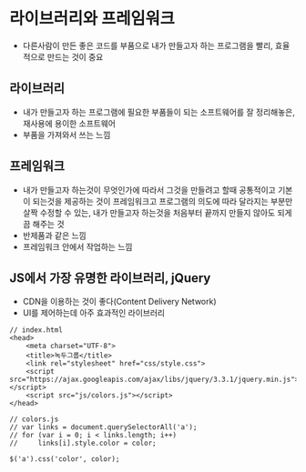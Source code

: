 # 라이브러리와 프레임워크
- 다른사람이 만든 좋은 코드를 부품으로 내가 만들고자 하는 프로그램을 빨리, 효율적으로 만드는 것이 중요

## 라이브러리
- 내가 만들고자 하는 프로그램에 필요한 부품들이 되는 소프트웨어를 잘 정리해놓은, 재사용에 용이한 소프트웨어
- 부품을 가져와서 쓰는 느낌

## 프레임워크
- 내가 만들고자 하는것이 무엇인가에 따라서 그것을 만들려고 할때 공통적이고 기본이 되는것을 제공하는 것이 프레임워크고 프로그램의 의도에 따라 달라지는 부분만 살짝 수정할 수 있는, 내가 만들고자 하는것을 처음부터 끝까지 만들지 않아도 되게끔 해주는 것
- 반제품과 같은 느낌
- 프레임워크 안에서 작업하는 느낌

## JS에서 가장 유명한 라이브러리, jQuery
- CDN을 이용하는 것이 좋다(Content Delivery Network)
- UI를 제어하는데 아주 효과적인 라이브러리

```
// index.html
<head>
    <meta charset="UTF-8">
    <title>녹두그룹</title>
    <link rel="stylesheet" href="css/style.css">
    <script src="https://ajax.googleapis.com/ajax/libs/jquery/3.3.1/jquery.min.js"></script>
    <script src="js/colors.js"></script>
</head>

// colors.js
// var links = document.querySelectorAll('a');
// for (var i = 0; i < links.length; i++)
//     links[i].style.color = color;

$('a').css('color', color);
```